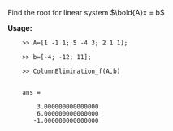 Find the root for linear system $\bold{A}x = b$

**Usage:**

```
    >> A=[1 -1 1; 5 -4 3; 2 1 1];

    >> b=[-4; -12; 11];

    >> ColumnElimination_f(A,b)
    

    ans = 

        3.000000000000000
        6.000000000000000
       -1.000000000000000
```